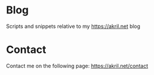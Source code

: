 # Blog
Scripts and snippets relative to my https://akril.net blog

# Contact
Contact me on the following page: https://akril.net/contact
